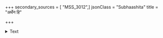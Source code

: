+++
secondary_sources = [ "MSS_3012",]
jsonClass = "Subhaashita"
title = "अर्थेन हि"

+++

<details><summary>Text</summary>

अर्थेन हि विहीनस्य पुरुषस्याल्पमेधसः।  
व्युच्छिद्यन्ते क्रियाः सर्वा ग्रीष्मे कुसरितो यथा॥
</details>
